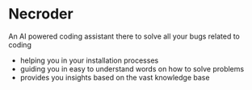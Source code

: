 # Necroder
An AI powered coding assistant there to solve all your bugs related to coding
- helping you in your installation processes
- guiding you in easy to understand words on how to solve problems
- provides you insights based on the vast knowledge base